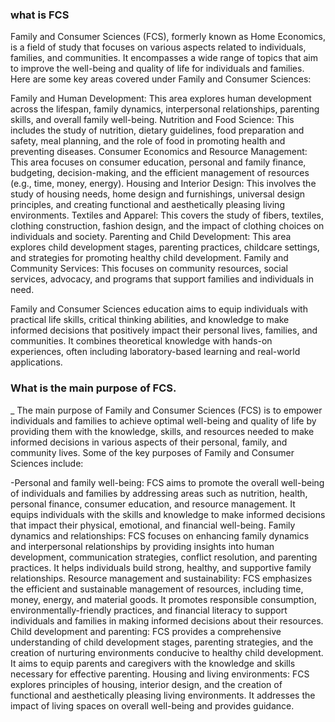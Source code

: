 ### what is FCS 
Family and Consumer Sciences (FCS), formerly known as Home Economics, is a field of study that focuses on various aspects related to individuals, families, and communities. It encompasses a wide range of topics that aim to improve the well-being and quality of life for individuals and families. Here are some key areas covered under Family and Consumer Sciences:

Family and Human Development: This area explores human development across the lifespan, family dynamics, interpersonal relationships, parenting skills, and overall family well-being.
Nutrition and Food Science: This includes the study of nutrition, dietary guidelines, food preparation and safety, meal planning, and the role of food in promoting health and preventing diseases.
Consumer Economics and Resource Management: This area focuses on consumer education, personal and family finance, budgeting, decision-making, and the efficient management of resources (e.g., time, money, energy).
Housing and Interior Design: This involves the study of housing needs, home design and furnishings, universal design principles, and creating functional and aesthetically pleasing living environments.
Textiles and Apparel: This covers the study of fibers, textiles, clothing construction, fashion design, and the impact of clothing choices on individuals and society.
Parenting and Child Development: This area explores child development stages, parenting practices, childcare settings, and strategies for promoting healthy child development.
Family and Community Services: This focuses on community resources, social services, advocacy, and programs that support families and individuals in need.

Family and Consumer Sciences education aims to equip individuals with practical life  skills, critical thinking abilities, and knowledge to make informed decisions that positively impact their personal lives, families, and communities. It combines theoretical knowledge with hands-on experiences, often including laboratory-based learning and real-world applications.
### What is the main purpose of FCS.
_ The main purpose of Family and Consumer Sciences (FCS) is to empower individuals and families to achieve optimal well-being and quality of life by providing them with the knowledge, skills, and resources needed to make informed decisions in various aspects of their personal, family, and community lives.
Some of the key purposes of Family and Consumer Sciences include:

-Personal and family well-being: FCS aims to promote the overall well-being of individuals and families by addressing areas such as nutrition, health, personal finance, consumer education, and resource management. It equips individuals with  the skills and knowledge to make informed decisions that impact their physical, emotional, and financial well-being.
Family dynamics and relationships: FCS focuses on enhancing family dynamics and interpersonal relationships by providing insights into human development, communication strategies, conflict resolution, and parenting practices. It helps individuals build strong, healthy, and supportive family relationships.
Resource management and sustainability: FCS emphasizes the efficient and sustainable management of resources, including time, money, energy, and material goods. It promotes responsible consumption, environmentally-friendly practices, and financial literacy to support individuals and families in making informed decisions about their resources.
Child development and parenting: FCS provides a comprehensive understanding of child development stages, parenting strategies, and the creation of nurturing environments conducive to healthy child development. It aims to equip parents and caregivers with the knowledge and skills necessary for effective parenting.
Housing and living environments: FCS explores principles of housing, interior design, and the creation of functional and aesthetically pleasing living environments. It addresses the impact of living spaces on overall well-being and provides guidance. 

